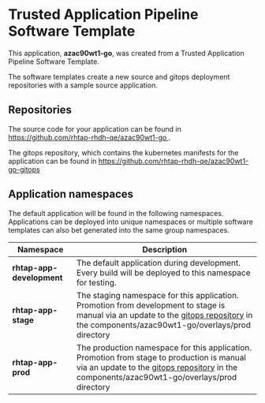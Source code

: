 # Trusted Application Pipeline Software Template

This application, **azac90wt1-go**, was created from a Trusted Application Pipeline Software Template.

The software templates create a new source and gitops deployment repositories with a sample source application. 

## Repositories

The source code for your application can be found in [https://github.com/rhtap-rhdh-qe/azac90wt1-go ](https://github.com/rhtap-rhdh-qe/azac90wt1-go ).
 
The gitops repository, which contains the kubernetes manifests for the application can be found in 
[https://github.com/rhtap-rhdh-qe/azac90wt1-go-gitops ](https://github.com/rhtap-rhdh-qe/azac90wt1-go-gitops ) 

## Application namespaces 

The default application will be found in the following namespaces. Applications can be deployed into unique namespaces or multiple software templates can also bet generated into the same group namespaces.  

|  Namespace   |  Description   |  
| -------- | -------- |   
| **rhtap-app-development** | The default application during development. Every build will be deployed to this namespace for testing. | 
| **rhtap-app-stage** | The staging namespace for this application. Promotion from development to stage is manual via an update to the [gitops repository](https://github.com/rhtap-rhdh-qe/azac90wt1-go-gitops ) in the components/azac90wt1-go/overlays/prod directory |  
| **rhtap-app-prod** | The production namespace for this application. Promotion from stage to production is manual via an update to the [gitops repository](https://github.com/rhtap-rhdh-qe/azac90wt1-go-gitops ) in the components/azac90wt1-go/overlays/prod directory | 